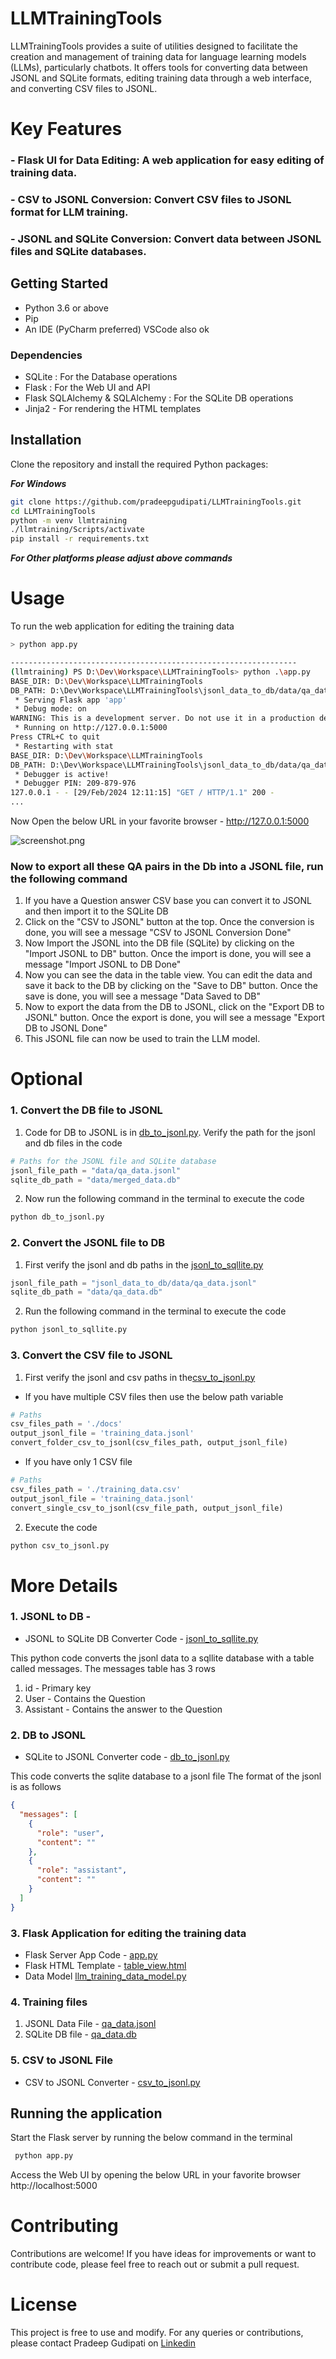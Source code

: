 # LLMTrainingTools

LLMTrainingTools provides a suite of utilities designed to facilitate the creation and management of training data for language learning models (LLMs), particularly chatbots. It offers tools for converting data between JSONL and SQLite formats, editing training data through a web interface, and converting CSV files to JSONL.

# Key Features
### - **Flask UI for Data Editing**: A web application for easy editing of training data.
### - **CSV to JSONL Conversion**: Convert CSV files to JSONL format for LLM training.
### - **JSONL and SQLite Conversion**: Convert data between JSONL files and SQLite databases.


## Getting Started
 - Python 3.6 or above
 - Pip
 - An IDE (PyCharm preferred) VSCode also ok 
    
### Dependencies 
   - SQLite : For the Database operations
   - Flask : For the Web UI and API 
   - Flask SQLAlchemy & SQLAlchemy : For the SQLite DB operations
   - Jinja2 - For rendering the HTML templates

## Installation

Clone the repository and install the required Python packages:

***For Windows***
```bash 
git clone https://github.com/pradeepgudipati/LLMTrainingTools.git
cd LLMTrainingTools
python -m venv llmtraining
./llmtraining/Scripts/activate
pip install -r requirements.txt
```
***For Other platforms please adjust above commands***


# Usage

To run the web application for editing the training data
```bash
> python app.py

----------------------------------------------------------------
(llmtraining) PS D:\Dev\Workspace\LLMTrainingTools> python .\app.py                           
BASE_DIR: D:\Dev\Workspace\LLMTrainingTools
DB_PATH: D:\Dev\Workspace\LLMTrainingTools\jsonl_data_to_db/data/qa_data.db
 * Serving Flask app 'app'
 * Debug mode: on
WARNING: This is a development server. Do not use it in a production deployment. Use a production WSGI server instead.
 * Running on http://127.0.0.1:5000
Press CTRL+C to quit
 * Restarting with stat
BASE_DIR: D:\Dev\Workspace\LLMTrainingTools
DB_PATH: D:\Dev\Workspace\LLMTrainingTools\jsonl_data_to_db/data/qa_data.db
 * Debugger is active!
 * Debugger PIN: 209-879-976
127.0.0.1 - - [29/Feb/2024 12:11:15] "GET / HTTP/1.1" 200 -
...

```

Now Open the below URL in your favorite browser - http://127.0.0.1:5000

![screenshot.png](screenshot.png)

###  Now to export all these QA pairs in the Db into a JSONL file, run the following command
1. If you have a Question answer CSV base you can convert it to JSONL and then import it to the SQLite DB
2. Click on the "CSV to JSONL" button at the top. Once the conversion is done, you will see a message "CSV to JSONL Conversion Done"
3. Now Import the JSONL into the DB file (SQLite) by clicking on the "Import JSONL to DB" button. Once the import is done, you will see a message "Import JSONL to DB Done"
4. Now you can see the data in the table view. You can edit the data and save it back to the DB by clicking on the "Save to DB" button. Once the save is done, you will see a message "Data Saved to DB"
5. Now to export the data from the DB to JSONL, click on the "Export DB to JSONL" button. Once the export is done, you will see a message "Export DB to JSONL Done"
6. This JSONL file can now be used to train the LLM model. 

# Optional 

###  1. Convert the DB file to JSONL
1. Code for DB to JSONL is in [db_to_jsonl.py](jsonl_data_to_db%2Fdb_to_jsonl.py).
Verify the path for the jsonl and db files in the code

```python
# Paths for the JSONL file and SQLite database
jsonl_file_path = "data/qa_data.jsonl"
sqlite_db_path = "data/merged_data.db"
```
2. Now run the following command in the terminal to execute the code

```bash
python db_to_jsonl.py
```
###  2. Convert the JSONL file to DB

1. First verify the jsonl and db paths in the [jsonl_to_sqllite.py](jsonl_data_to_db%2Fjsonl_to_sqllite.py)

```python
jsonl_file_path = "jsonl_data_to_db/data/qa_data.jsonl"
sqlite_db_path = "data/qa_data.db"
```
2. Run the following command in the terminal to execute the code
```bash 
python jsonl_to_sqllite.py
```

### 3. Convert the CSV file to JSONL

1. First verify the jsonl and csv paths in the[csv_to_jsonl.py](jsonl_data_to_db%2Fcsv_to_jsonl.py)
 - If you have multiple CSV files then use the below path variable 
```python
# Paths
csv_files_path = './docs'
output_jsonl_file = 'training_data.jsonl'
convert_folder_csv_to_jsonl(csv_files_path, output_jsonl_file)
``` 
 - If you have only 1 CSV file 
```python
# Paths
csv_files_path = './training_data.csv'
output_jsonl_file = 'training_data.jsonl'
convert_single_csv_to_jsonl(csv_file_path, output_jsonl_file)
```

2. Execute the code 
```bash 
python csv_to_jsonl.py
```

# More Details 

### 1. JSONL to DB - 

- JSONL to SQLite DB Converter Code -  [jsonl_to_sqllite.py](jsonl_data_to_db%2Fjsonl_to_sqllite.py)

This python code converts the jsonl data to a sqllite database with a table called messages. 
The messages table has 3 rows

1. id - Primary key
2. User - Contains the Question
3. Assistant - Contains the answer to the Question

### 2. DB to JSONL 
 - SQLite to JSONL Converter code - [db_to_jsonl.py](jsonl_data_to_db%2Fdb_to_jsonl.py)

This code converts the sqlite database to a jsonl file
The format of the jsonl is as follows

```json
{
  "messages": [
    {
      "role": "user",
      "content": ""
    },
    {
      "role": "assistant",
      "content": ""
    }
  ]
}
```

### 3. Flask Application for editing the training data

- Flask Server App Code - [app.py](src/app.py)
- Flask HTML Template - [table_view.html](templates%2Ftable_view.html)
- Data Model [llm_training_data_model.py](models%2Fllm_training_data_model.py)

### 4. Training files

1. JSONL Data File - [qa_data.jsonl](jsonl_data_to_db%2Fdata%2Fqa_data.jsonl)
2. SQLite DB file - [qa_data.db](jsonl_data_to_db%2Fdata%2Fqa_data.db)

### 5. CSV to JSONL File
- CSV to JSONL Converter -  [csv_to_jsonl.py](jsonl_data_to_db%2Fcsv_to_jsonl.py)

## Running the application 
Start the Flask server by running the below command in the terminal
```bash
 python app.py
```
Access the Web UI by opening the below URL in your favorite browser
http://localhost:5000



# Contributing
Contributions are welcome! If you have ideas for improvements or want to contribute code, please feel free to reach out or submit a pull request.

# License
This project is free to use and modify. For any queries or contributions, please contact Pradeep Gudipati on [Linkedin](https://www.linkedin.com/in/pradeepgudipati)
